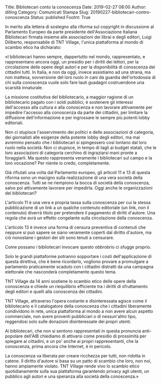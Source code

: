 Title: Bibliotecari conto la conoscenza
Date: 2019-02-27 08:00
Author: dilling
Category: Comunicati Stampa
Slug: 20190227-bibliotecari-contro-conoscenza
Status: published
Footnt: True

In merito alla lettera di sostegno alla riforma sul copyright in discussione al Parlamento Europeo da parte presidente dell'Associazione Italiana Bibliotecari firmata insieme alle associazioni dei librai e degli editori, Luigi Diliberto, responsabile di TNT Village, l'unica piattaforma al mondo di scambio etico ha dichiarato:

<quote>
«I bibliotecari hanno sempre, dappertutto nel mondo, rappresentato, e rappresentano ancora oggi, un presidio per i diritti dei lettori, per la circolazione delle opere degli autori e per la disponibilità di conoscenza dei cittadini tutti. In Italia, e non da oggi, invece assistiamo ad una strana, ma non inattesa, sovversione del loro ruolo in cani da guardia dell'ortodossia di chi sulla conoscenza vuole solo fare lauti guadagni costruendone una scarsità innaturale.

La missione costitutiva del bibliotecario, a maggior ragione di un bibliotecario pagato con i soldi pubblici, è sostenere gli interessi dell'accesso alla cultura e alla conoscenza e non lavorare attivamente per impedire l'accesso alla conoscenza da parte dei cittadini, per limitare la diffusione dell'informazione e per ingrossare le sempre più potenti lobby editoriali.

Non ci stupisce l'asservimento dei politici e delle associazioni di categoria, dei giornalisti alle esigenze della potente lobby degli editori, ma mai avremmo pensato che i bibliotecari si spingessero così lontano dal loro ruolo nella società. Non ci stupisce, in tempo di tagli ai budget statali, che le loro associazioni di categoria cerchino di ingraziarsi mani pronte a foraggiarli. Ma questo rappresenta veramente i bibliotecari sul campo e la loro vocazione? Per niente io credo, completamente.

Già rifiutati una volta dal Parlamento europeo, gli articoli 11 e 13 di questa riforma sono un macigno sulla realizzazione di una vera società della conoscenza. Tutti se ne riempiono la bocca di società della conoscenza, salvo poi attivamente lavorare per impedirla. Oggi anche le organizzazioni dei bibliotecari?

L'articolo 11 è una vera e propria tassa sulla conoscenza per cui la stessa pubblicazione di un link a un qualche contenuto editoriale (un link, non il contenuto) diverrà titolo per pretendere il pagamento di diritti d'autore. Una regola che avrà un effetto congelante sulla circolazione della conoscenza.

L'articolo 13 è invece una forma di censura preventiva di contenuti che neppure si può sapere se siano veramente coperti dal diritto d'autore, ma ciò nonostane i gestori dei siti sono tenuti a censurare.

Come possano i bibliotecari invocare questo obbrobrio ci sfugge proprio.

Solo le grandi piattaforme potranno sopportare i costi dell'applicazione di questa direttiva, che è bene ricordarlo, vogliono provare a promulgare a parlamento praticamente scaduto con i cittadini distratti da una campagna elettorale che nasconderà completamente questo tema.

TNT Village da 14 anni sostiene lo scambio etico delle opere della conoscenza e chiede un riequilibrio efficiente tra i diritti di sfruttamento degli editori e quelli alla conoscenza dei cittadini.

TNT Village, attraverso l'opera costante e disinteressata agisce come il bibliotecario e il catalogatore della conoscenza che i cittadini liberamente condividono in rete, unica piattaforma al mondo a non avere alcun aspetto commerciale, non avere proventi pubbliciari o di nessun'altro tipo, reggendosi solo sulle donazioni disinteressate dei propri utenti.

Ai bibliotecari, che non si sentono rappresentati in questa pronuncia anti-popolare dell'AIB chiediamo di attivarsi come presidio di prossimità per spiegare ai cittadini, e un po' anche ai propri rappresentanti, che la conoscenza, prima ancora che Internet, è in pericolo.

La conoscenza va liberata per creare ricchezza per tutti, non ridotta in catene. Il diritto d'autore si basa su un patto di scambio che loro, non noi, hanno ampiamente violato. TNT Village rende vivo lo scambio etico quotidianamente sulla sua piattaforma garantendo privacy agli utenti, un pubblico agli autori e una speranza alla società della conoscenza.»
</quote>
